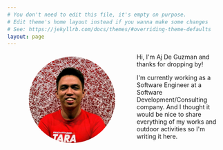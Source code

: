 ```yaml
---
# You don't need to edit this file, it's empty on purpose.
# Edit theme's home layout instead if you wanna make some changes
# See: https://jekyllrb.com/docs/themes/#overriding-theme-defaults
layout: page
---
```


<img style="float:left; object-fit: cover; border-radius:50%; margin: 8px 50px" width="200" height="200" src="assets/profile.jpg" alt="Profile">

Hi, I'm Aj De Guzman and thanks for dropping by!

I'm currently working as a Software Engineer at a Software Development/Consulting company. And I thought it would be nice to share everything of my works and outdoor activities so I'm writing it here.